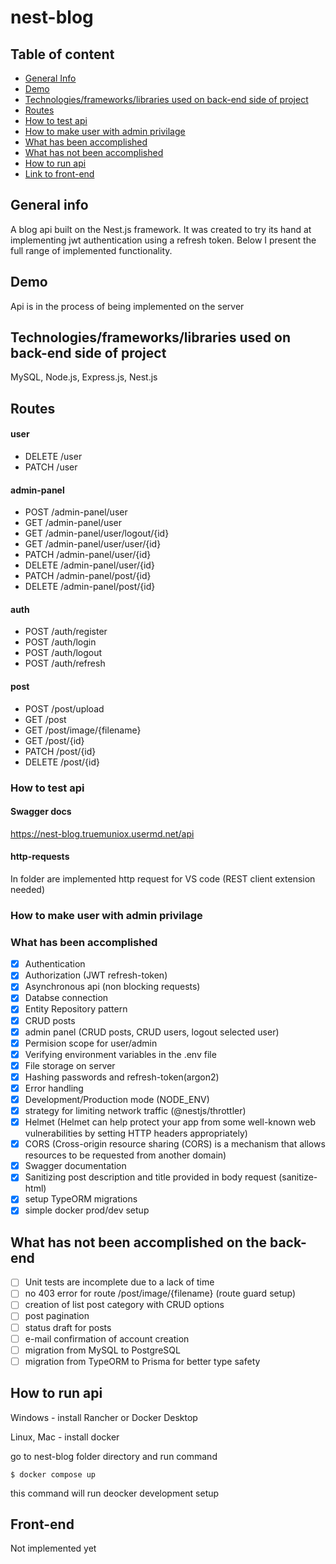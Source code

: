# nest-blog

## Table of content

- [General Info](#general-info)
- [Demo](#demo)
- [Technologies/frameworks/libraries used on back-end side of project](#technologiesframeworkslibraries-used-on-front-end-side-of-project)
- [Routes](#routes)
- [How to test api](#how-to-test-api)
- [How to make user with admin privilage]()
- [What has been accomplished](#what-has-been-accomplished)
- [What has not been accomplished](#what-has-not-been-accomplished)
- [How to run api](#how-to-run-api)
- [Link to front-end]()

## General info

A blog api built on the Nest.js framework. It was created to try its hand at implementing jwt authentication using a refresh token. Below I present the full range of implemented functionality.

## Demo

Api is in the process of being implemented on the server

## Technologies/frameworks/libraries used on back-end side of project

MySQL, Node.js, Express.js, Nest.js

## Routes

#### user

- DELETE /user
- PATCH /user

#### admin-panel

- POST /admin-panel/user
- GET /admin-panel/user
- GET /admin-panel/user/logout/{id}
- GET /admin-panel/user/user/{id}
- PATCH /admin-panel/user/{id}
- DELETE /admin-panel/user/{id}
- PATCH /admin-panel/post/{id}
- DELETE /admin-panel/post/{id}

#### auth

- POST /auth/register
- POST /auth/login
- POST /auth/logout
- POST /auth/refresh

#### post

- POST /post/upload
- GET /post
- GET /post/image/{filename}
- GET /post/{id}
- PATCH /post/{id}
- DELETE /post/{id}

### How to test api

#### Swagger docs

https://nest-blog.truemuniox.usermd.net/api

#### http-requests

In folder are implemented http request for VS code (REST client extension needed)

### How to make user with admin privilage

### What has been accomplished

- [x] Authentication
- [x] Authorization (JWT refresh-token)
- [x] Asynchronous api (non blocking requests)
- [x] Databse connection
- [x] Entity Repository pattern
- [x] CRUD posts
- [x] admin panel (CRUD posts, CRUD users, logout selected user)
- [x] Permision scope for user/admin
- [x] Verifying environment variables in the .env file
- [x] File storage on server
- [x] Hashing passwords and refresh-token(argon2)
- [x] Error handling
- [x] Development/Production mode (NODE_ENV)
- [x] strategy for limiting network traffic (@nestjs/throttler)
- [x] Helmet (Helmet can help protect your app from some well-known web vulnerabilities by setting HTTP headers appropriately)
- [x] CORS (Cross-origin resource sharing (CORS) is a mechanism that allows resources to be requested from another domain)
- [x] Swagger documentation
- [x] Sanitizing post description and title provided in body request (sanitize-html)
- [x] setup TypeORM migrations
- [x] simple docker prod/dev setup

## What has not been accomplished on the back-end

- [ ] Unit tests are incomplete due to a lack of time
- [ ] no 403 error for route /post/image/{filename} (route guard setup)
- [ ] creation of list post category with CRUD options
- [ ] post pagination
- [ ] status draft for posts
- [ ] e-mail confirmation of account creation
- [ ] migration from MySQL to PostgreSQL
- [ ] migration from TypeORM to Prisma for better type safety

## How to run api

Windows - install Rancher or Docker Desktop

Linux, Mac - install docker

go to nest-blog folder directory and run command

```
$ docker compose up
```

this command will run deocker development setup

## Front-end

Not implemented yet
